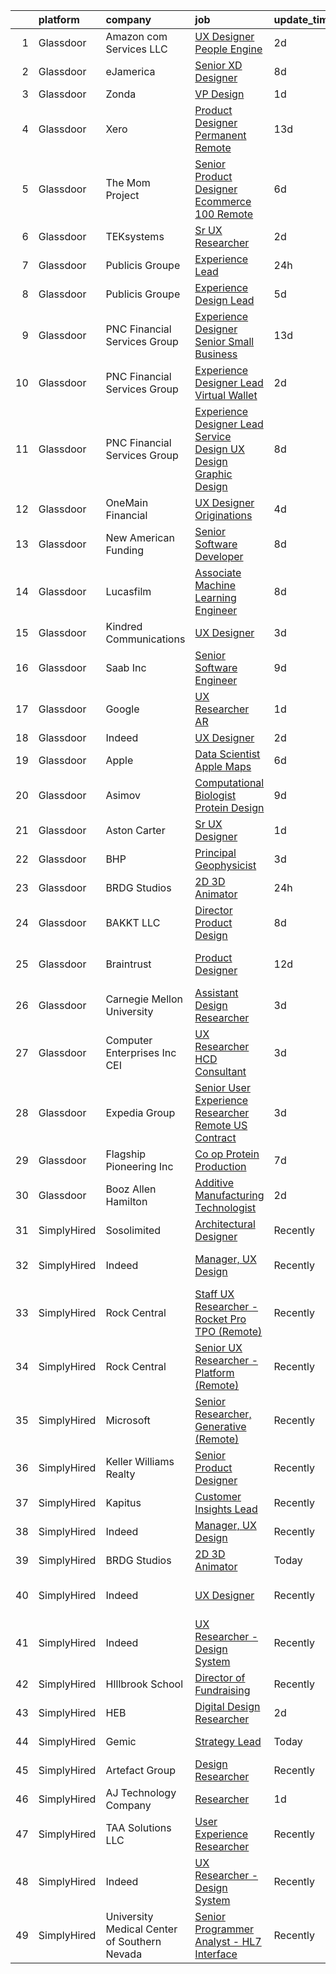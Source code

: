

|    | platform    | company                                      | job                                                                                                                                                                                                                                                                                                                                                                                                                                                                                                                                                                                                                                                                                                                                                                                                                                                                                                                                                                                                                                                                                                                                                                                                                                                                                                                                                                                                                                                                                                                                                                                                                                                                                                                                                                                                                    | update_time   | location                  |
|---:|:------------|:---------------------------------------------|:-----------------------------------------------------------------------------------------------------------------------------------------------------------------------------------------------------------------------------------------------------------------------------------------------------------------------------------------------------------------------------------------------------------------------------------------------------------------------------------------------------------------------------------------------------------------------------------------------------------------------------------------------------------------------------------------------------------------------------------------------------------------------------------------------------------------------------------------------------------------------------------------------------------------------------------------------------------------------------------------------------------------------------------------------------------------------------------------------------------------------------------------------------------------------------------------------------------------------------------------------------------------------------------------------------------------------------------------------------------------------------------------------------------------------------------------------------------------------------------------------------------------------------------------------------------------------------------------------------------------------------------------------------------------------------------------------------------------------------------------------------------------------------------------------------------------------|:--------------|:--------------------------|
|  1 | Glassdoor   | Amazon com Services LLC                      | [UX Designer  People Engine](https://www.glassdoor.com/partner/jobListing.htm?pos=130&ao=1136043&s=58&guid=000001814c661c0ab114982897f54f83&src=GD_JOB_AD&t=SR&vt=w&cs=1_73cb892d&cb=1654844169580&jobListingId=1007922687053&jrtk=3-0-1g566c71rr0gv801-1g566c72dg2du800-706c21dc2cb9d1c6-)                                                                                                                                                                                                                                                                                                                                                                                                                                                                                                                                                                                                                                                                                                                                                                                                                                                                                                                                                                                                                                                                                                                                                                                                                                                                                                                                                                                                                                                                                                                            | 2d            | Seattle, WA               |
|  2 | Glassdoor   | eJamerica                                    | [Senior XD Designer](https://www.glassdoor.com/partner/jobListing.htm?pos=129&ao=1136043&s=58&guid=000001814c661c0ab114982897f54f83&src=GD_JOB_AD&t=SR&vt=w&ea=1&cs=1_3f8125b5&cb=1654844169579&jobListingId=1007910259550&jrtk=3-0-1g566c71rr0gv801-1g566c72dg2du800-4de8757ff4c289de-)                                                                                                                                                                                                                                                                                                                                                                                                                                                                                                                                                                                                                                                                                                                                                                                                                                                                                                                                                                                                                                                                                                                                                                                                                                                                                                                                                                                                                                                                                                                               | 8d            | Remote                    |
|  3 | Glassdoor   | Zonda                                        | [VP  Design](https://www.glassdoor.com/partner/jobListing.htm?pos=120&ao=1136043&s=58&guid=000001814c661c0ab114982897f54f83&src=GD_JOB_AD&t=SR&vt=w&cs=1_e1384972&cb=1654844169579&jobListingId=1007927071487&jrtk=3-0-1g566c71rr0gv801-1g566c72dg2du800-b63e091bddb98cf4-)                                                                                                                                                                                                                                                                                                                                                                                                                                                                                                                                                                                                                                                                                                                                                                                                                                                                                                                                                                                                                                                                                                                                                                                                                                                                                                                                                                                                                                                                                                                                            | 1d            | Remote                    |
|  4 | Glassdoor   | Xero                                         | [Product Designer   Permanent Remote](https://www.glassdoor.com/partner/jobListing.htm?pos=103&ao=1110586&s=58&guid=000001814c661c0ab114982897f54f83&src=GD_JOB_AD&t=SR&vt=w&cs=1_2064987e&cb=1654844169577&jobListingId=1007898486047&cpc=42BEC95245890617&jrtk=3-0-1g566c71rr0gv801-1g566c72dg2du800-f2f100f052777533--6NYlbfkN0COvs0giDBQSZxCgxtGlP9F2rqb7f8qKMvTQKRfo9Z2aBBfdNwhT-PCbca6Tg6UbeNWPOI8UpbUnCP0bRMoor8izCLFcPIohwnjXbM8R6zPXSmSXrDrJSKTfyGTndsF_jFwnqa3Swqi-kSvnrD7H-NEaOZ44T-NVfjfzab5GpcG1xbEPZQwt9F_69UQ6xmQOIAtCamxdLAnz_4R2Rk9ch3GMxC9jG8Ew99oAZ-5DotzBBseTjk2HbIr7JkHDEk7bR5ow6sVc-AmQHJ-elXGw_8E77YB38aawoectbU4ciEfzKQzHd8uzDCXSNoBUswfJ1L-dB0zmbHXWmCZZkx2P7Hi49gwqtLyVvejwmNPPbDt1Df1hxcaOxIm1QMuma4n0FxWLoprziLDsMl6A8AZ4QW9mO4Lh5AHW0iiWjumxxMPRnKsgd-PDdSpILZ7jXXc6Fg3ePN3e_N9OjPId_N5AB2HiZHgxVwZ73cwobvoUebg752Wknz82VHTSIC2CgGa2_CIR91Gr5LyzYY6xbik6hoq9_SFjWs0ufH9xgN8MYv-9yDBcDZUa62fgalYrTMRSIE%3D)                                                                                                                                                                                                                                                                                                                                                                                                                                                                                                                                                                                                                                                                                                                                                                                                                                                                                | 13d           | Remote                    |
|  5 | Glassdoor   | The Mom Project                              | [Senior Product Designer  Ecommerce  100  Remote ](https://www.glassdoor.com/partner/jobListing.htm?pos=109&ao=1110586&s=58&guid=000001814c661c0ab114982897f54f83&src=GD_JOB_AD&t=SR&vt=w&cs=1_93879f98&cb=1654844169577&jobListingId=1007916631797&cpc=42BEC95245890617&jrtk=3-0-1g566c71rr0gv801-1g566c72dg2du800-5dc217c156d2c160--6NYlbfkN0BDp_epf89aHDQhKpPegNJQ_ldQpEFZQsM9OcONMGxWx6pU56EKHF58QjVdAUvn2gUtaHUX3eLkJUiJQbi6OaBCyzUet3Z3d50_CjC2tXwtJcpx5M_a7xHbrE0_NT1JBo_I04700zYR1GArHt4e4I2AyoeFWxNoCyUlXVVhu8DkOuV_rtohP-yk92_W_H3hudSnxj06e9XOG2HgkiKZbLvXrbHEWWHg9kfmhyIwVZQWUOIGugZ1d737UGsBa-q_N0KmqZGmyunp0ZcIpKHf474t1BgJSlORTtU7k0jIqfmt9hUXW_s19v6eicOGXv1X9WN_z2VtH7YLCmHStWtzRoCpPgkWDJ61ZFWuJCBbGHq16EAimyiifYfWb8fJAfZT3VbIm-N47eQWa17oo5RXI71cWtcwNDTjJ-Ld27gEPNqsjomJflCl3IlvigIP1L_Q81UDa2D74Zdya7wKorzwEkNI3IMh_XfcDkCN3yYaoByjcc3b3SttC8JjaG2CIIEvCoyzJYMap9n_OB4qd2XAKKexHFbirwzB-3zKsU6CZ82IJJDaJNSQlmzrN-ItY10rS1yzoc9lwvzGNA%3D%3D)                                                                                                                                                                                                                                                                                                                                                                                                                                                                                                                                                                                                                                                                                                                                                                                                                                                     | 6d            | Remote                    |
|  6 | Glassdoor   | TEKsystems                                   | [Sr  UX Researcher](https://www.glassdoor.com/partner/jobListing.htm?pos=113&ao=1110586&s=58&guid=000001814c661c0ab114982897f54f83&src=GD_JOB_AD&t=SR&vt=w&cs=1_c9826d7a&cb=1654844169578&jobListingId=1007925076755&cpc=48B9F4758953335C&jrtk=3-0-1g566c71rr0gv801-1g566c72dg2du800-adc3a590feb173d2--6NYlbfkN0AuKz8EBO1xHDEL7V2YF9xF3dC_I9B9i-Zw2Jh8clPMK9BxhHDJszxSyW718EipT5N25Nf9nO8d2ZxPwEOvTrOKCNT22UE1eI4xDsLIb_JI8D8NysFugx8kZR5avYvcNrR8ifSvINXED3m4QFMA3DC_wFcdCUE0FqOMISmcVYNJBIB0Yytobt1-ZdRokKIORu98bat8rvtnzfvFmLXC02fLNv1ZNV96dMjDvVq2_ucll3jE88mcEZa77RC8r7pdly05ohShPaLOw0v4Cc852Vyn-AOqphIhlD3rpM_y4J2rPQTyyNnVHAxDCwy-rukUKTEylDDcQydEx5CalUN2luyvz4i8I99KLPMS9I7LU67_zhf0pGF0WOONyq_uERHyo11s2Jnaw4eHdTdDJ7gYgZjZK2tLhxgthNjzYtmDRp--et42QecWvH6hxXwOmfLmER6uVi3q5LFzvk_dIc3BinS9SvbuRXbd2fPLLcVUPvYejc--vW0WEyp5myOz-Lb6UIpnJ09YQRCv2chkhrXFqek_wAvRjf1VxvIpnzdsdnKaKOhOezMcR7SJKLXD5mLDSVuYfLy4lyrqBIGVglZPqiDAUuVvPM18tz734b6SXykgRBjI4vetxzfNjHz2KgXaXRBcfEs4IgTI8xo7_mA301RCj8ivKopJKcgd1df3gufs6-rFvZmkXhsn5ZZXeYlQsif3bewmjlxCcSs5VNh1VhKarF8nQ4yx9FLx_7tvtphtf8lKDZbX5EFkvw4lXvD3JgEYtyeqMoUP_xlGGh-7Dc-RGgw7UrhU8FGvCNFK1KCnVp35Fm-Z2_5rf4SAxawCIaiieNu8FDltrZ-THiqFe2AkIH0Hja5XXbI8ld6u92_CHUXh-OG4zITh5HobtczCRn-6DjD4xg4h619F7Pu1-aZ4KbPY9UPRzNBgHwmdu_FhNPgZHVYjyw6k8k7vDFTLmCqFh1oGOUbS1w%3D%3D)                                                                                                                                                                                                                                                                                                                                                                                                                                                                                    | 2d            | Redlands, CA              |
|  7 | Glassdoor   | Publicis Groupe                              | [Experience Lead](https://www.glassdoor.com/partner/jobListing.htm?pos=104&ao=1110586&s=58&guid=000001814c661c0ab114982897f54f83&src=GD_JOB_AD&t=SR&vt=w&cs=1_1d451b0c&cb=1654844169577&jobListingId=1007930400232&cpc=6193B0C32834B022&jrtk=3-0-1g566c71rr0gv801-1g566c72dg2du800-9400a6328a0771de--6NYlbfkN0D_XFSRfOpY7hhzl86VUrgfgdzYRVdqdkK81Ka1OFk9uvbkATakQEdFxwf6MddDW2aRHOYPcUK1esBNO-segQyjxe0P6bFHmbQ-mkN5pOxuPe3PuaahRCw07v-Z5gyV-rrJV8EXst_RXxHk54esso9lxRtBB55WLUfpNcdwspBBodO_4O89EIEoqENH4W78swRSlo9yrlvd-x3JRMuG7i9AIN6l_EyvEsreOnJkd0tH3st-O4UA84kQMQTlERIvku1zT_cRIGQ9OH8RbiLk--Fze4I9WaehUQ346M41kABqVu0Y4eM-NW8LlL1VLTLKk7w72I6g68HsxUbPK3_MSPDyxmM4abufQa1hTiQqVjAcD9oG1_mO-jEpFM5RAyp4TxShx6srvdViwAoiZFJ7GvLuwnGAMmnLyTy9ejbWQ1wSBUbFd2aFR3Y5CWDrmXD4YeMFYl0eLAUUcwq5Ni2CVLQbKgz9UZ5kw_ZuA4WBnKrpEfElAYi5XsDWEs8c2Cy9AAMV8SncDW3qQ_PtmL1YVDCgPWHMHPv9UBci-mN8-hisOHbPPQWt0oLoFtUYJTkwMeLz_EAZ2n29dg%3D%3D)                                                                                                                                                                                                                                                                                                                                                                                                                                                                                                                                                                                                                                                                                                                                                                                                                                                                                      | 24h           | New York, NY              |
|  8 | Glassdoor   | Publicis Groupe                              | [Experience Design Lead](https://www.glassdoor.com/partner/jobListing.htm?pos=102&ao=1110586&s=58&guid=000001814c661c0ab114982897f54f83&src=GD_JOB_AD&t=SR&vt=w&cs=1_2b43ff44&cb=1654844169576&jobListingId=1007918166230&cpc=D69957E0862862E0&jrtk=3-0-1g566c71rr0gv801-1g566c72dg2du800-c61814b7dde63797--6NYlbfkN0D_XFSRfOpY7hhzl86VUrgfgdzYRVdqdkK81Ka1OFk9uvbkATakQEdFxwf6MddDW2ZNPLLnGB6q_ghuIVuFUOvcRMzYTtGXWZFIWjivLTnjgSALxiAoG46Wyb8WKE9M7OpAuOoeT6iIcFKftSh_WneDOymbN93uR1tBlPCur7vApX7M3qxQ-1L4222foreXzALkmGjhzxwMG8Q98MetG0aN27lZF5GfYXAmF8rbgHZ404MftYEpx9FHrO3W-NVibWUKOUbd0QJe9FFcS0RNLMKU1jDwWRXUnzzqLmRMsXWOH9cJHsD_nzqv4lI3bdjjXheWlyvvvf2hLT-bhE9zyanbXLs4qWOQxkBtnFMc16Z63nhwPYo3mOAqxUI6RpaXDWOx3xnGoHHlg_ol9BGTUQvYBws1Z7jrqw_t_Z2kS6Mm5Fy03Tktv3QyF8PMz0U4O2MtSvyBZxSGCqe7J12N-SIbmHdYS16PdcVv5nwGNf__QbHxI2zyRDg9wXCPwcE9E5W00n0qAKnWQddZy0o2Dw81nUu90MK5rG0fO-giddbLE-4YpveRwDuU-7dXK7lOFqln17T0_gAsqQicaM5pIHoAMM0vH_R0YXx9DsX0AKy7JgyXQVcv8oqU)                                                                                                                                                                                                                                                                                                                                                                                                                                                                                                                                                                                                                                                                                                                                                                                                                                           | 5d            | Washington, DC            |
|  9 | Glassdoor   | PNC Financial Services Group                 | [Experience Designer Senior   Small Business](https://www.glassdoor.com/partner/jobListing.htm?pos=112&ao=1110586&s=58&guid=000001814c661c0ab114982897f54f83&src=GD_JOB_AD&t=SR&vt=w&cs=1_5cff3fa5&cb=1654844169578&jobListingId=1007898489904&cpc=FA84DF7EA1EC2398&jrtk=3-0-1g566c71rr0gv801-1g566c72dg2du800-0b6e9458dc5771be--6NYlbfkN0AMofH_6zXbiqn6xehDj89HQNfpf30LHk40Y3Yl5cZTpm-EXukPQNetNbgZyPcaSjnnT3XfE06LtZds3mBsuQ-BTNu2dTGXYDVYwklpSOcmtZA9pi-Ri-NdPDW1bWs5hw4qZOZHt7WUaIbQA38tbSj9ppXgh1lBS-W2OGO5lC8TS7Z2STiij-XAo7eW2D62AILpdgWcYzL7_JOotJS41Hski1SWipZzKVWqTDvtUU6y1mPyaDx9_3gtSmFwFQNdkX1y0x2_7ONr_FnDpButPgCVD_22xisRJafZtLhQ_q-rnpXD9TdDdsskZZOhEc5Zk1U1smkiepmoZF_q6-ZREUP6hrSesEKgBQIOrrKSSxJSVjkNOMt3JIHNujxqBY2kXPaTGWd1RC_Yd89ElKO31mKwyEk80V9XKxZxnyyeDRYaDvHhSWvtJaWz7FCkU0zYjJ4qa0P18Cf4-Tl68CzCrSCIloR0VoqXa8Mq8FCKPu6cADCRn9cenmFNFzoH5vZYVao4-xQ5BxU_5Ix4_0br0G6c5MrmumDkCNBtBaxMf93SrFNcP7UOFWgVSI0Ajb1ARblucaJo93Bux2qMYpjS9BZ0mNJSWtOuVYnfa3lcvCzYh_JyIA8LGtbu8b3kdcomC_uZ2AW6hPZZixNHErMqUcuksBMr7khDbHrLcn5rykh2Y7ROCaJrOt7sYjvBHxoF6zWfiKjg1DZCVWhYmc2bqPD0VkMEstJ5NMwZ7vY1j4xvsNZk04X0VUVVve-2VAeFBCOzKOZAZWIs8yHDTKDfjha3L0r_Cng3lw02AyQOsgrPzQWS_DjHY0s0pfUztqrLV9pQKJh1FcRHHpeMdd16ZpVLoXgut4QjPJYPdXarhFlmtzoJtmrlM1ZFzGYciVHi3Gv1Jh-V7csgcLHexY7JRAtcdeoV0lGSeUQ1E63_9rqN3QTbXn54CvCRtLQIu2KGOUlCDLCiitAp65uoWedr8QhSqngymzTADykcRI3CVBryGcO-SPLCYVlrwAdbUov2cpbtO3w2C8cyfgM5aHgS_yVaWa27MsxCydhYPdyigpiAIyVJ4nom64duX5uoHMfc7T7-DsJimHKtIEso_LLt0l_hajHZ7pGMNh2Fmmy3Ej6Ubp9hKg8GhUCkYM8QYa_BJ4rrIDC5NOQcB17TBA-dPT5ih5MV9yBWi2manvzohTt2_tnUkVsBQ7SaQiNzPZfA7RLhvdS-HJH4VyXShz-K92ZqA3-Snvdu2YcJEvEVk4sKolV40mGjLWrStqSZ_FgsBzRQaXLpNP89ye6fsFcUqQmKYSnPbrH13Bw%3D)                                                                                                        | 13d           | Pittsburgh, PA            |
| 10 | Glassdoor   | PNC Financial Services Group                 | [Experience Designer Lead   Virtual Wallet](https://www.glassdoor.com/partner/jobListing.htm?pos=107&ao=1110586&s=58&guid=000001814c661c0ab114982897f54f83&src=GD_JOB_AD&t=SR&vt=w&cs=1_8bd32ba6&cb=1654844169577&jobListingId=1007923495855&cpc=1CBFC3E34E2A31FF&jrtk=3-0-1g566c71rr0gv801-1g566c72dg2du800-576b7332490ec572--6NYlbfkN0AMofH_6zXbiqn6xehDj89HQNfpf30LHk40Y3Yl5cZTpm-EXukPQNetNbgZyPcaSjl_CT7Iwa2Ww9PL5vDcyeit2RiyYumI0QJGvHfKuRGmU1l2Z5tZh9jpBx_D5h1p10mU2Cy7OKZWHNFxu2UMLPJiULUvO-jyPyOXfpmzraJeeXJVTGYHOvNeRdNvEKlceVifwgsJwfEunmyLcxFNDFRQ1pCYhgU2IiP6qp4ZzdIS2F-vfCBnOWLczYmyH1XlTFjXBvwSV3CEAeYXB2KJbiksWTGe3ODlbOOcIYPftJS5XQThaqWSGjFvu8LG-Hv5anGTlvzvlGtazGDNG53UxCJCG5jEOrkb53fDYr51k_Ro3HZHvAsRIqUI4cW0HapwufpxhLJBc1Z1fnvizJTh-2RQFQUfpPp-iMdnX-YDvbIBJ7p5b_WlZoVQ4ktT3YSZUQ4v6idC1WFIZjyzffK6R3jSTjhlTeRBpe7jhTKBZxSWi9W8KGhTmfXOCXX0gIya-BqFLyNNmLvmoN4OYx-QSP0EGYAxOzm7b6R7ucyuzPxqI5HB7QEuhcW8iJlDfGfOlJfn216JeN4DfLKagfZSFwbNMBwNmD4FhYo4dtvAzNn08Ba2FFYceecKsVCrn4aHFytixvZLn1dKy3TqCFdctyKjs4Ei_Inzes3pWg67ADiI_JzMV_7XE3xBrxY9wqzamlXO7fRzVmsxr121oKTV5EATutWV4Vo7TGk8N0hHoVHzlqmMhsk8zgUSw6RhfZaOCwqUL4-Sd4jAQZ-yqCFMjhShzsN4kWaq7CAB6N2TOuJDMd0WVeWaCvL-c5vrNBqORpcvtC08_oEu9ERbRytFh2SYNdPF_-xAguz-iuQ1lF9n4porADGHABtIDutb2zlVtYBw-KMuGJi2YjOvTv_Tg_PQ2DBVQRhATHQ9GxsZ0mjscIA_9-Vm1At1WeWyffWuGdgjuZ104PbFLCd-QXdCFMjxonKslswwpg6WbXtA04MQnPUC9T6m_unXK9M4TiMntKk4_b-frBFb4cSDs4fY53eNz0UmxSDwO9aQBUpxGppNOkyaFrJrqyqYETnWJi40z9Wd6mWZfXSubWIpf1kNtJDx_QxYzh8NCVLPL7ArYbRx6_wda7w0rmazklGijxSiedJoJIWNPezcfR8SJMuh-shR4_emjVSMOKrE0cuPF5AmtDzElw3yflAvYIumKKVv2tiB2ZAKV89M6up_QY9R_XOR91f_ege4L7cip1tQCCLuER2rVLw2EE3DCgxtrmS-r5o%3D)                                                                                                                                          | 2d            | Pittsburgh, PA            |
| 11 | Glassdoor   | PNC Financial Services Group                 | [Experience Designer Lead  Service Design  UX Design  Graphic Design ](https://www.glassdoor.com/partner/jobListing.htm?pos=108&ao=1110586&s=58&guid=000001814c661c0ab114982897f54f83&src=GD_JOB_AD&t=SR&vt=w&cs=1_57c8d749&cb=1654844169577&jobListingId=1007909811222&cpc=FD1C1DA32C38CFA7&jrtk=3-0-1g566c71rr0gv801-1g566c72dg2du800-f660ea2f247f7b44--6NYlbfkN0AMofH_6zXbiqn6xehDj89HQNfpf30LHk40Y3Yl5cZTpm-EXukPQNetNbgZyPcaSjlzxCjcqXpKjNzFi0IcXlGD241zTaxqoQYUoaBXR3HfkTEeYfcMe6mgGVv8b7Z7Z-e-b1tUQysCOVcpEj16Nz-3xJv0FT6HCsL90pBUWEmhNaxqdti5aetlu_LTnWjuH8RaaYYyee8LgSxFduE0KyHIjKdwYUBMZXOG0jLckuooQtDcoy7NCvx-Epakd5lLjWlgLNp8Y9cmJWhT4JJBQgT5zpnFFffogaOWNLz1ZngT3xTg47Q7frqzWu_hJWlaxZInSUl7yvRWLpbiUKnslodFf0IfQAPCf3P2z7RGmq2qKnH61waqO5EE-JvRelpYl3367HQkivbO9r3FhZRpnjAmrfB-HW6YEQuYvc5qtRuJPs4LZ0-G_-AWjfZhjcULeAYpz1PRUme-yzmPubQJxSslaPRH0DuRK-N5OiChPijKyVTlxuNKT5Th76jeFtBCb7ei-0PILV0QZDSuZVlSw5NcZxMgoVjEqX5F15tloO8wkI--ulHUVu9ntQeG0dLxFHYhlz0V3doGTf8DHa5nT-a7d3nWJGrPtGt4B6aN75_PL9BKAi5-Vvbi1mUPkWF32VAjUeq9IpfglNoLxdvJT28FX_z7IUBmzWCY-zOZcOnEPoANYjuADRhD93RcBxgp2X4jOf1RStmg9-t_jLZxVWmMMpAiwFr8xBxJs37WmVX0IogmGywCl3YpdsUAdpApIWGHTL3zMVuzrIhJpMoLfKmhMKGZDsJaiTZLtG9-caWXjD8NdlXabIe5VjI-AhMaa64ry_Id1fCsT4OtPmDpN75bdtZUWQ9DIr8a4fWDuio-95Yvq1zXgxfnMItxm141iLWg1PuU_QEDZH9NRiXBzhaUNuKdX53nsxsiSbLCT3ZOrkMouG--asRqGaQoAJj5LPpEEDDSZKyU_1PEHzO0fHvYgfLb60Nok0i6PQ-BI_ZINj6mfaaqBd9lYrt83fdzOmgvHUlg3guc5Fzpq4_D0NKT5iLh4SoZqEqIqnl4ZAqCi40HS0rOFfyWsAI4B67I_-cF4Y0eCuL8WbKa2pSx-69P_CseWpw-JslhPf_y4EpSTKuR9BEWil0hXU1lGJqyRl8LuJkBAWMhofoIlwvuIV2vO-Vi7xdfIggxeknTPk0j3s1A0VoNf0aYysYe0eRRJhI-GJLozRMp3LzC_bI3I3cVDlOsT06vjnFkCxh6F-HlKXrnhrZmnstXIK0i0D9qmTXQU6AI4kMynO3DbwUwT55Sc-P5r3zXF7cyGPDGvVc_U54ndt44lDHh-kixeG8EOw1Yi1ofwuR5M6HL1tpdCsv4eETOh40uZ1yvJ2yGaTK5fw%3D%3D) | 8d            | Pittsburgh, PA            |
| 12 | Glassdoor   | OneMain Financial                            | [UX Designer   Originations](https://www.glassdoor.com/partner/jobListing.htm?pos=105&ao=1110586&s=58&guid=000001814c661c0ab114982897f54f83&src=GD_JOB_AD&t=SR&vt=w&cs=1_c24f2544&cb=1654844169577&jobListingId=1007919305802&cpc=BA15C3E50D27FFE8&jrtk=3-0-1g566c71rr0gv801-1g566c72dg2du800-221c3719016b17d9--6NYlbfkN0Bjlu5n-gv5HO0Uw8oUWkLCzq7-4ueCq4bqHo-b0jTNgEo79qTxKEF1eiLEZ0uE3qfwYVUTWQic-OLWOm2RJVHa017aR1AB7vmo-rvoKAIshizNaf0N80sZQbHonXdP4LgeN-g94JMkrv_M3uSppDSf9wC4Y-pyhSQeQ_SZjchXLH7VbiSyh9mAogG52U4eMP5JKkGx-4edSzcvJNqf-v4mqbiXftEeIVOyBEAXbHt6qelyKJhaOD4nQXEiB8lbOqSI7bzweZ53binoZ2dxtJvTy5eNOQcZkkDTcZR9ir5VysltDoxPEcaxA310hQeZlDypyf5nyeAxVocfcTMvx1rpdWENuMaf3YgjBHwi3rAnIF0lTWlBQ4-LuxPnXVIRIyKwx7rQNEAXhP1WkAHG7cfEeMOXwRy3dIQ5pOwXQ_U08VwIVj6Hwf8C7DZAKmJf1Xw%3D)                                                                                                                                                                                                                                                                                                                                                                                                                                                                                                                                                                                                                                                                                                                                                                                                                                                                                                                                                                                                                         | 4d            | Dallas, TX                |
| 13 | Glassdoor   | New American Funding                         | [Senior Software Developer](https://www.glassdoor.com/partner/jobListing.htm?pos=110&ao=1110586&s=58&guid=000001814c661c0ab114982897f54f83&src=GD_JOB_AD&t=SR&vt=w&ea=1&cs=1_70326a79&cb=1654844169578&jobListingId=1007909637091&cpc=42BEC95245890617&jrtk=3-0-1g566c71rr0gv801-1g566c72dg2du800-775fd158c693dcbd--6NYlbfkN0C2BFb7Ub2YUp4strrym9V3pWtjyRKtgHKt_kMzkewmGGJEved23y_kY-GSZp2akmNNok_IH0ySIPzWMtCojEcChXbyJ6mmaHw_wBViQeqAX5qWCw5xXY2waOGq4isTp09zYK_NZQjUu5ToJdIyB5FF7li87yKqT_oqRm0Y9g0M-RcrvV57kA-14uiYZq-upseo2i2wXXqzTqPmCJmoyUq0u2pVS84-XaC9bShybOIZGSHlI6KSLvIF8pw2oCXOYVVHshvGRzIbuh3UmFRoWKPbs3p1yU_c7j6fSQolZb64DmgGv8xemw4KJMH1vAcxzMlNXIHBmTsd9yAWAY9bA75TWX4b4ZMxTXcfy_2oyIQ5Z7-Eaedx3y8r8AO-3acdRdAA1MUhpMoCcf8KX0M5x9DhN973KjJ6XtKXJxSaZLaxRkAqLMnUEhQl9RkSfD3WuQi0ofX-Xr1KeSha4PKou3qw2Dm4xJ-O3D8SaLMb-h-cqrRZ-jgrQ9gc7jpBXFBwuQY%3D)                                                                                                                                                                                                                                                                                                                                                                                                                                                                                                                                                                                                                                                                                                                                                                                                                                                                                                                                                     | 8d            | Remote                    |
| 14 | Glassdoor   | Lucasfilm                                    | [Associate Machine Learning Engineer](https://www.glassdoor.com/partner/jobListing.htm?pos=123&ao=1136043&s=58&guid=000001814c661c0ab114982897f54f83&src=GD_JOB_AD&t=SR&vt=w&cs=1_2aa90805&cb=1654844169579&jobListingId=1007909774184&jrtk=3-0-1g566c71rr0gv801-1g566c72dg2du800-365b1ae98bce8469-)                                                                                                                                                                                                                                                                                                                                                                                                                                                                                                                                                                                                                                                                                                                                                                                                                                                                                                                                                                                                                                                                                                                                                                                                                                                                                                                                                                                                                                                                                                                   | 8d            | San Francisco, CA         |
| 15 | Glassdoor   | Kindred Communications                       | [UX Designer](https://www.glassdoor.com/partner/jobListing.htm?pos=118&ao=1136043&s=58&guid=000001814c661c0ab114982897f54f83&src=GD_JOB_AD&t=SR&vt=w&ea=1&cs=1_f3b70939&cb=1654844169579&jobListingId=1007921846710&jrtk=3-0-1g566c71rr0gv801-1g566c72dg2du800-f343ba97e14ae0b7-)                                                                                                                                                                                                                                                                                                                                                                                                                                                                                                                                                                                                                                                                                                                                                                                                                                                                                                                                                                                                                                                                                                                                                                                                                                                                                                                                                                                                                                                                                                                                      | 3d            | Remote                    |
| 16 | Glassdoor   | Saab Inc                                     | [Senior Software Engineer  ](https://www.glassdoor.com/partner/jobListing.htm?pos=101&ao=1110586&s=58&guid=000001814c661c0ab114982897f54f83&src=GD_JOB_AD&t=SR&vt=w&cs=1_7666b040&cb=1654844169576&jobListingId=1007906668516&cpc=F2A42FD35B423724&jrtk=3-0-1g566c71rr0gv801-1g566c72dg2du800-a306410c01ce676b--6NYlbfkN0CWitTqoH982IjdLjQzsXPOtSyN70lZsuKHKm92xcFRxyvjZ4G95qNuTBbZ1pBHXehXVm2DHt-ACu6vpDk2EZr5u_Ue_830SC6jAqPJ9zrJXLdxLVnDLncamTS0YN-8j7HnecHuJZF8e4zcJlWG1Q_BoSPXT0HFVylS36HKuFPWANFLBg9ihy2OmfP6JXiBRZDmQIR8vOGFGsjFuakpPJq-gHwsfCQfKmUR6Dg5JjHgVyTaGEO4CqXPRj3u0rMG_KY0PUeWj5m1PpJ9OS9lsoumR2o-aUV6U8ALXMdN4wC2yQI4yVT_EQooQvRoL70ZabAg4OVdYlkU3Rl-DaXeKTrIbHNKJu1L2fvrDokgsg_YzDURcXf1S6AbeTm_6dE2Ai3dBcaF12Updn0_jOI3siQuOb_NkzAJlBLiQwQoK98_WXsHPKOFUKKkpxbpDN0zKkKyGOZd59hravWeVs_EuPCBoB-5shwm-sHIQ5B27TBQORHWtMAnRXQQsON97jK4aLzS4ksOiRytGXR05H8mbZN1Vp5VYRRK99_IXdv63w10seN9JURh9Gdr)                                                                                                                                                                                                                                                                                                                                                                                                                                                                                                                                                                                                                                                                                                                                                                                                                                                                                                       | 9d            | West Lafayette, IN        |
| 17 | Glassdoor   | Google                                       | [UX Researcher  AR](https://www.glassdoor.com/partner/jobListing.htm?pos=122&ao=1136043&s=58&guid=000001814c661c0ab114982897f54f83&src=GD_JOB_AD&t=SR&vt=w&cs=1_dc4abd88&cb=1654844169579&jobListingId=1007926549078&jrtk=3-0-1g566c71rr0gv801-1g566c72dg2du800-d861bfc41e3b8d5e-)                                                                                                                                                                                                                                                                                                                                                                                                                                                                                                                                                                                                                                                                                                                                                                                                                                                                                                                                                                                                                                                                                                                                                                                                                                                                                                                                                                                                                                                                                                                                     | 1d            | Mountain View, CA         |
| 18 | Glassdoor   | Indeed                                       | [UX Designer](https://www.glassdoor.com/partner/jobListing.htm?pos=106&ao=1110586&s=58&guid=000001814c661c0ab114982897f54f83&src=GD_JOB_AD&t=SR&vt=w&cs=1_d0f601cb&cb=1654844169577&jobListingId=1007923874752&cpc=FB7E4A1762AE5BEC&jrtk=3-0-1g566c71rr0gv801-1g566c72dg2du800-3ac8a8f617c321c6--6NYlbfkN0CiRNM7CVr8YueLFKlzwbFWI0o7IjV438l4sVrvKZ0flpURU_mqoI8EbsK64YRr3OAaXjJJu2l5SfCEuFHJvSAwOF3klP6nwHV-XTwzoG0lue_VY4n5DHHb8LK6cbTIm222QLgO3-z7kFWHCwr9vSBncnj_4dIwG3SX4qiC2MLmkZYeU_g3oXbNDb-vwyDJq-266p6_7_TINYuBTLxhmlUYk1KJeaz5YQXpKRBEVVC-Wds0vkAWjx7njb7CHeESBppue7jVsf0KOB1z6nkjjOPV9Ou6mmP0PvEOwn63Y7ZyoXHgdD--7MoHeRqIr3umM5dKKGidMsEzIG4HYpsyVZRFTjw2ryAVMvlosZ1RmpaVKYNrIKfRrqwBAofOIEzYmyITIeIyOlykSxqv5Vn6pfTQDivm1CDxI-xodWaGjlZptb4cUd7MvopLaZdy8nzNNXzf55-l2xCjX8wHxuT0RZNXYgCxaL7PiKblbYD26jv_GYWM5jq7NcF5E_lswE1neQYcCIEL4m9ZG3DazV_jtvhK)                                                                                                                                                                                                                                                                                                                                                                                                                                                                                                                                                                                                                                                                                                                                                                                                                                                                                                                                                      | 2d            | Seattle, WA               |
| 19 | Glassdoor   | Apple                                        | [Data Scientist   Apple Maps](https://www.glassdoor.com/partner/jobListing.htm?pos=111&ao=1110586&s=58&guid=000001814c661c0ab114982897f54f83&src=GD_JOB_AD&t=SR&vt=w&cs=1_33159a35&cb=1654844169578&jobListingId=1007917015490&cpc=C4A69CCDBB3B9599&jrtk=3-0-1g566c71rr0gv801-1g566c72dg2du800-6dd508ed8100afa2--6NYlbfkN0BvKrLyj5gPmtZO9T8euul8TCxuuKNOtzRJOomxnwSEodTz2Bc-sPZl1dBMH13w-jPgyhYajQM8u8nMAu6uHF2cxOTiTtLfBqtbLU6jnk8kS1gkiSTouyiRiSq1QNrW37WTzyoC1GvFHjvY9hhMomYmxkoYxoUu3aoGHgjz3fCroCJI0_TxZVowp7zZ0xKUHJ-lPxPQCougj6Ei9j_JMhw52cu78HtJRsAlLaAYwSn1O4BGGqqudkaGrRxwoBawIt7AV9VLcxEMfxvK4Ckxt3p35xgNkdexocORZ8s_aHWEdMImpolYJiFtLAfq6U99cwqItgebGpc_x1dGxiZ-SBiUrS7BmQy2ewthKjYmnSUkYmxmZNX_PKwrf7XUsHZHovxMmqEc8v1lDGyJ2yWNtgDkIwwa5f282bil1Xxu62iZOiOm9jQhm15BYi3EfvGf98EFGNVaRT6YOQxSt79m4ScqNp_DDYff1Dc06oQn8_zjYL5x6dSPgDabFWG3YDzyTW9nsVfIkyVzGiqDEZrdkBXjap3QCihjqeZUl2aLtB3CNBdhRVDRfk63EkE8imbAFekEmG8goosQfj_vXos-_88XqGtBOl5m0RFwgTStm6z0wgXdvcJsj2AtRSyCTnvmg53bfnNG3colrsGxHZJg8WV2CWs-AtpjDf-BHlMiPngvFVf4L0V2Z8ruW60_mMHhSSWT1Ef3QZqU4RZW4GKzT2YnR6ZP8REM7eSP_vp1AIBfEut7B0-VladTgNqkR0eoSqeIQos4q6aAWrWIbMVK7eBWSemflzYsg7AwkUmCwlqaJIFWC4goYgHMO7C1-YGzsVnp8rsMfkX3Jj4WLD_OH3TQanL2kMKHgT0ZeSoxR3by6mQx5SB5Fnypi9lkxG1B_p1NRmJ6jxbRTvdALV7enDfUEi95nkin4-50ZReIeMDIXnxBkp1kcam5R7VbboO6lhHZoGzorpZyuw%3D%3D)                                                                                                                                                                                                                                                                                                                                                                                                                                                                          | 6d            | Seattle, WA               |
| 20 | Glassdoor   | Asimov                                       | [Computational Biologist  Protein Design](https://www.glassdoor.com/partner/jobListing.htm?pos=117&ao=1136043&s=58&guid=000001814c661c0ab114982897f54f83&src=GD_JOB_AD&t=SR&vt=w&cs=1_e6de4d85&cb=1654844169578&jobListingId=1007907083351&jrtk=3-0-1g566c71rr0gv801-1g566c72dg2du800-753eb8c90a475cce-)                                                                                                                                                                                                                                                                                                                                                                                                                                                                                                                                                                                                                                                                                                                                                                                                                                                                                                                                                                                                                                                                                                                                                                                                                                                                                                                                                                                                                                                                                                               | 9d            | Boston, MA                |
| 21 | Glassdoor   | Aston Carter                                 | [Sr  UX Designer](https://www.glassdoor.com/partner/jobListing.htm?pos=115&ao=1110586&s=58&guid=000001814c661c0ab114982897f54f83&src=GD_JOB_AD&t=SR&vt=w&ea=1&cs=1_5debdab9&cb=1654844169578&jobListingId=1007926566492&cpc=47CFDC01B3F81FAC&jrtk=3-0-1g566c71rr0gv801-1g566c72dg2du800-8c2e6971d3690fb2--6NYlbfkN0ChYVx_I3yfZ_JDY3EFoivtqvi_stwnZ_kRt8Dowt_l_d1ydueao4NEv8X4QANiVn-qR5DJBBHluUe6kqnQ3sc86Al83CNd4miMWrXA4JAAO4uueHWxpjUtnB5kWTLUxJ3RvwFsz_qJtHx2UD73s3GXaYoVpJAjBeIQQA0rtPdQ87tNiHsfKB9cYkq-x7g7uT9nEu_K_NtS2jjXcjy71oEO5NaNfTCdfhGybKymEKghm6o_N7dm6FqrF1x7NlgOV1LlQ07qziFXydIN0N7FDumW1CPFg1HXyvec4trSdE4MoZrV3oXv7SvYoVu76aY6PbeGP9ncnxRIv--HQmVWbynC8EQcXD60R-Bj-JWgUBZGp4Y9AE3-7TpG0Dob9ED_Hadnx6UxGEpa4Mk--XKPU29CPl9ZMbUOd6XhDc9WaYmBpO_hstQGZH7bSUBDWe_WfIvt5riC3WCtIxpNJZzkgXB9_yw5JDrs0cF95tj7Z9I2Rid9obxULJX4K71tC66vXDAHqwqcKhhx4Ce1-L4xV2XWlEEEPvCblChd7mW3cbOZ-KQa3eWHPmQOLspEQYpdDINK4NzyccpKFqFnhlJsPCx9EwKs1IvNAg1v4uLK5xIqYkV1TwpWXUccfiuIMSItuw9v5ejPhUD3ANPQcgwvkjUzbpCIH8S_VBIpfTJla5tIMNWrrHVY3lLsEp85mZBHUwD8SR52GdwO2fM33cGA5i3VnhzEygrY5J3WdDlkA1P2-W77dAuI6rT5PXP5d23wEfCoAgnenuOBlW62PlTDFXXTmR-6yuiUuixWK4_BRcCdVA_0EOFDIWFcVLsmXNLB3nJGAwHPfrBqUNu-he9icT_0G-woL7qMzjVzyhmfvKczZmzJPctxGsFoWLCoLmpEPprxLX4-ahjzXeWQE8FPLNsiqCl6-nOcZwxNQ7pzRKK86fSCDbz8G-NjQW1gMfkz-yKu-ApmwmhgA87xRf-71fsU)                                                                                                                                                                                                                                                                                                                                                                                                                                                                             | 1d            | New York, NY              |
| 22 | Glassdoor   | BHP                                          | [Principal Geophysicist](https://www.glassdoor.com/partner/jobListing.htm?pos=124&ao=1136043&s=58&guid=000001814c661c0ab114982897f54f83&src=GD_JOB_AD&t=SR&vt=w&cs=1_491f0ff2&cb=1654844169579&jobListingId=1007921092154&jrtk=3-0-1g566c71rr0gv801-1g566c72dg2du800-fc666d4ef6935edf-)                                                                                                                                                                                                                                                                                                                                                                                                                                                                                                                                                                                                                                                                                                                                                                                                                                                                                                                                                                                                                                                                                                                                                                                                                                                                                                                                                                                                                                                                                                                                | 3d            | Tucson, AZ                |
| 23 | Glassdoor   | BRDG Studios                                 | [2D 3D Animator](https://www.glassdoor.com/partner/jobListing.htm?pos=116&ao=1136043&s=58&guid=000001814c661c0ab114982897f54f83&src=GD_JOB_AD&t=SR&vt=w&cs=1_8a8aa95a&cb=1654844169578&jobListingId=1007928718919&jrtk=3-0-1g566c71rr0gv801-1g566c72dg2du800-75f932f88b7328b7-)                                                                                                                                                                                                                                                                                                                                                                                                                                                                                                                                                                                                                                                                                                                                                                                                                                                                                                                                                                                                                                                                                                                                                                                                                                                                                                                                                                                                                                                                                                                                        | 24h           | Philadelphia, PA          |
| 24 | Glassdoor   | BAKKT LLC                                    | [Director  Product Design](https://www.glassdoor.com/partner/jobListing.htm?pos=127&ao=1136043&s=58&guid=000001814c661c0ab114982897f54f83&src=GD_JOB_AD&t=SR&vt=w&cs=1_bbdd5d9c&cb=1654844169579&jobListingId=1007911110688&jrtk=3-0-1g566c71rr0gv801-1g566c72dg2du800-c12fb30d58cb3cce-)                                                                                                                                                                                                                                                                                                                                                                                                                                                                                                                                                                                                                                                                                                                                                                                                                                                                                                                                                                                                                                                                                                                                                                                                                                                                                                                                                                                                                                                                                                                              | 8d            | Phoenix, NY               |
| 25 | Glassdoor   | Braintrust                                   | [Product Designer](https://www.glassdoor.com/partner/jobListing.htm?pos=125&ao=1136043&s=58&guid=000001814c661c0ab114982897f54f83&src=GD_JOB_AD&t=SR&vt=w&ea=1&cs=1_bd0bb204&cb=1654844169579&jobListingId=1007899902384&jrtk=3-0-1g566c71rr0gv801-1g566c72dg2du800-ed1413bec79b9091-)                                                                                                                                                                                                                                                                                                                                                                                                                                                                                                                                                                                                                                                                                                                                                                                                                                                                                                                                                                                                                                                                                                                                                                                                                                                                                                                                                                                                                                                                                                                                 | 12d           | San Francisco, CA         |
| 26 | Glassdoor   | Carnegie Mellon University                   | [Assistant Design Researcher](https://www.glassdoor.com/partner/jobListing.htm?pos=126&ao=1136043&s=58&guid=000001814c661c0ab114982897f54f83&src=GD_JOB_AD&t=SR&vt=w&cs=1_fdf075f6&cb=1654844169579&jobListingId=1007920946509&jrtk=3-0-1g566c71rr0gv801-1g566c72dg2du800-e0ed7c613ee391a9-)                                                                                                                                                                                                                                                                                                                                                                                                                                                                                                                                                                                                                                                                                                                                                                                                                                                                                                                                                                                                                                                                                                                                                                                                                                                                                                                                                                                                                                                                                                                           | 3d            | Pittsburgh, PA            |
| 27 | Glassdoor   | Computer Enterprises  Inc   CEI              | [UX Researcher HCD Consultant](https://www.glassdoor.com/partner/jobListing.htm?pos=114&ao=1110586&s=58&guid=000001814c661c0ab114982897f54f83&src=GD_JOB_AD&t=SR&vt=w&ea=1&cs=1_b2f0ab5d&cb=1654844169578&jobListingId=1007920926725&cpc=6FC5BA77C9A4CD78&jrtk=3-0-1g566c71rr0gv801-1g566c72dg2du800-4c9f2fc5cfa6434a--6NYlbfkN0AVVnl_N3xmP3MApcGA3sr6MLnz8P423WWILI1WvbjE8Ry71v-lom9NKs8rBQiPPScQq2Jd159S6tgXSHtiWz03a2cKPIldu_s6wKc25YgOs7p4qervFx_mNRZlvbTb4PUOQyjzFtDQfV6ld4ry7RSOWqgUMPkjMEq1w7t0ke-vfywQBjumoHOseBCQ58pLZ2RZb-VFfaC2qkEHeoFAETDmqMonx3MdbXZur8ZhhEiVi85lv5ileZUwCrVhFFjpEfFlbr1D5MQuLG96GYeSwmsY0ikOZAxS4JV-57vhLa2furJdXc5GeRwZYY69LCC5HufB5H_m4TLpkN_ZtBcIl01hiV8lQweS19euDrmRZe09cduIuiNhPClNXJDht7h-W_-6MlLxt8lGFypp9geQOFBXBp_MvEYJWYlMcUTqs-KUySTfrtLCCpaB0kZ9EPCskC4Ubo8QFGRjRNQ7YklYkXlTnf4B0J04mUginwAbT84VAEQXMR4-9yjNPpKb8gnhQEeZB-ZlxKONk-rEHZul6eMg)                                                                                                                                                                                                                                                                                                                                                                                                                                                                                                                                                                                                                                                                                                                                                                                                                                                                                                                                | 3d            | Remote                    |
| 28 | Glassdoor   | Expedia Group                                | [Senior User Experience Researcher   Remote  US   Contract ](https://www.glassdoor.com/partner/jobListing.htm?pos=119&ao=1136043&s=58&guid=000001814c661c0ab114982897f54f83&src=GD_JOB_AD&t=SR&vt=w&ea=1&cs=1_8254635f&cb=1654844169579&jobListingId=1007921506891&jrtk=3-0-1g566c71rr0gv801-1g566c72dg2du800-0afa602929549c66-)                                                                                                                                                                                                                                                                                                                                                                                                                                                                                                                                                                                                                                                                                                                                                                                                                                                                                                                                                                                                                                                                                                                                                                                                                                                                                                                                                                                                                                                                                       | 3d            | Seattle, WA               |
| 29 | Glassdoor   | Flagship Pioneering  Inc                     | [Co op  Protein Production](https://www.glassdoor.com/partner/jobListing.htm?pos=121&ao=1136043&s=58&guid=000001814c661c0ab114982897f54f83&src=GD_JOB_AD&t=SR&vt=w&cs=1_c5ba4abc&cb=1654844169579&jobListingId=1007914116209&jrtk=3-0-1g566c71rr0gv801-1g566c72dg2du800-c6d86dc672ecafc6-)                                                                                                                                                                                                                                                                                                                                                                                                                                                                                                                                                                                                                                                                                                                                                                                                                                                                                                                                                                                                                                                                                                                                                                                                                                                                                                                                                                                                                                                                                                                             | 7d            | Somerville, MA            |
| 30 | Glassdoor   | Booz Allen Hamilton                          | [Additive Manufacturing Technologist](https://www.glassdoor.com/partner/jobListing.htm?pos=128&ao=1136043&s=58&guid=000001814c661c0ab114982897f54f83&src=GD_JOB_AD&t=SR&vt=w&cs=1_a2b7b25f&cb=1654844169579&jobListingId=1007924061233&jrtk=3-0-1g566c71rr0gv801-1g566c72dg2du800-050e2dd094aa8120-)                                                                                                                                                                                                                                                                                                                                                                                                                                                                                                                                                                                                                                                                                                                                                                                                                                                                                                                                                                                                                                                                                                                                                                                                                                                                                                                                                                                                                                                                                                                   | 2d            | Warren, MI                |
| 31 | SimplyHired | Sosolimited                                  | [Architectural Designer](https://www.simplyhired.com/job/1wnZZjS_T2B-Khb33FLg8m5W26VpFJO-O7M0joPbDLzOi2-l3WqCTg?q=generative+design)                                                                                                                                                                                                                                                                                                                                                                                                                                                                                                                                                                                                                                                                                                                                                                                                                                                                                                                                                                                                                                                                                                                                                                                                                                                                                                                                                                                                                                                                                                                                                                                                                                                                                   | Recently      | Boston, MA                |
| 32 | SimplyHired | Indeed                                       | [Manager, UX Design](https://www.simplyhired.com/job/to3spEYsdj0YX6-0lvslE3sR84JlByylOIX8nU0h93KyJNxPY22Zag?q=generative+design)                                                                                                                                                                                                                                                                                                                                                                                                                                                                                                                                                                                                                                                                                                                                                                                                                                                                                                                                                                                                                                                                                                                                                                                                                                                                                                                                                                                                                                                                                                                                                                                                                                                                                       | Recently      | United States +1 location |
| 33 | SimplyHired | Rock Central                                 | [Staff UX Researcher - Rocket Pro TPO (Remote)](https://www.simplyhired.com/job/nDUtDb29njJ5xh76A8Kw5SratkT7-VTCb7SihdPVm5HTqKstwFOSSA?q=generative+design)                                                                                                                                                                                                                                                                                                                                                                                                                                                                                                                                                                                                                                                                                                                                                                                                                                                                                                                                                                                                                                                                                                                                                                                                                                                                                                                                                                                                                                                                                                                                                                                                                                                            | Recently      | Detroit, MI               |
| 34 | SimplyHired | Rock Central                                 | [Senior UX Researcher - Platform (Remote)](https://www.simplyhired.com/job/bNiEYeGwCdyuQSZIywlPcPKvWGr9OhwNPpIgnNxtAAaSP_BfbJmIxw?q=generative+design)                                                                                                                                                                                                                                                                                                                                                                                                                                                                                                                                                                                                                                                                                                                                                                                                                                                                                                                                                                                                                                                                                                                                                                                                                                                                                                                                                                                                                                                                                                                                                                                                                                                                 | Recently      | Phoenix, AZ               |
| 35 | SimplyHired | Microsoft                                    | [Senior Researcher, Generative (Remote)](https://www.simplyhired.com/job/N8_2Y_TBz7r2NNi-cIfpYA8YCN05ji2g7apMfApI9Lyp0i8O8aJ_iQ?q=generative+design)                                                                                                                                                                                                                                                                                                                                                                                                                                                                                                                                                                                                                                                                                                                                                                                                                                                                                                                                                                                                                                                                                                                                                                                                                                                                                                                                                                                                                                                                                                                                                                                                                                                                   | Recently      | Redmond, WA               |
| 36 | SimplyHired | Keller Williams Realty                       | [Senior Product Designer](https://www.simplyhired.com/job/j0nyWMRNxtcQstMHVo3bfqDjeJws-b_GqlnSDyYB7lIYlZcptTnnBQ?q=generative+design)                                                                                                                                                                                                                                                                                                                                                                                                                                                                                                                                                                                                                                                                                                                                                                                                                                                                                                                                                                                                                                                                                                                                                                                                                                                                                                                                                                                                                                                                                                                                                                                                                                                                                  | Recently      | Remote                    |
| 37 | SimplyHired | Kapitus                                      | [Customer Insights Lead](https://www.simplyhired.com/job/bTieZCcw7msHC_A8ttJKWPBlviFTrgfq3XZ_HAuzqAIetM_5TSsIog?q=generative+design)                                                                                                                                                                                                                                                                                                                                                                                                                                                                                                                                                                                                                                                                                                                                                                                                                                                                                                                                                                                                                                                                                                                                                                                                                                                                                                                                                                                                                                                                                                                                                                                                                                                                                   | Recently      | Remote                    |
| 38 | SimplyHired | Indeed                                       | [Manager, UX Design](https://www.simplyhired.com/job/to3spEYsdj0YX6-0lvslE3sR84JlByylOIX8nU0h93KyJNxPY22Zag?q=generative+design)                                                                                                                                                                                                                                                                                                                                                                                                                                                                                                                                                                                                                                                                                                                                                                                                                                                                                                                                                                                                                                                                                                                                                                                                                                                                                                                                                                                                                                                                                                                                                                                                                                                                                       | Recently      | United States             |
| 39 | SimplyHired | BRDG Studios                                 | [2D 3D Animator](https://www.simplyhired.com/job/17GfK0XXjb0LrWXzG14geY_duTYBdh-DoaZeHgVLz-1TLZw3KXKf4g?q=generative+design)                                                                                                                                                                                                                                                                                                                                                                                                                                                                                                                                                                                                                                                                                                                                                                                                                                                                                                                                                                                                                                                                                                                                                                                                                                                                                                                                                                                                                                                                                                                                                                                                                                                                                           | Today         | Philadelphia, PA          |
| 40 | SimplyHired | Indeed                                       | [UX Designer](https://www.simplyhired.com/job/7GiZIE7D3Vdy_WwQaWJKRxT3iPyT6Rqzli4Zo5eTP3IEz4tsOt1bKA?q=generative+design)                                                                                                                                                                                                                                                                                                                                                                                                                                                                                                                                                                                                                                                                                                                                                                                                                                                                                                                                                                                                                                                                                                                                                                                                                                                                                                                                                                                                                                                                                                                                                                                                                                                                                              | Recently      | United States +1 location |
| 41 | SimplyHired | Indeed                                       | [UX Researcher - Design System](https://www.simplyhired.com/job/e86TnqnxJQBRcV_2-RzGirxsIIbhg2mnrDU1i4D_XTnutJC9J-I8RQ?q=generative+design)                                                                                                                                                                                                                                                                                                                                                                                                                                                                                                                                                                                                                                                                                                                                                                                                                                                                                                                                                                                                                                                                                                                                                                                                                                                                                                                                                                                                                                                                                                                                                                                                                                                                            | Recently      | United States             |
| 42 | SimplyHired | HIllbrook School                             | [Director of Fundraising](https://www.simplyhired.com/job/ENKUisqEPyXa1cUA81a4-YhdtzebfyE0gA8nVSY6VQ4HA2qzcaOKGg?q=generative+design)                                                                                                                                                                                                                                                                                                                                                                                                                                                                                                                                                                                                                                                                                                                                                                                                                                                                                                                                                                                                                                                                                                                                                                                                                                                                                                                                                                                                                                                                                                                                                                                                                                                                                  | Recently      | Los Gatos, CA             |
| 43 | SimplyHired | HEB                                          | [Digital Design Researcher](https://www.simplyhired.com/job/wBexGkywyCWcKG3xGTo5qDZqeP2EKVgBH0FQmnNVqkicTXtM1mltMQ?q=generative+design)                                                                                                                                                                                                                                                                                                                                                                                                                                                                                                                                                                                                                                                                                                                                                                                                                                                                                                                                                                                                                                                                                                                                                                                                                                                                                                                                                                                                                                                                                                                                                                                                                                                                                | 2d            | Austin, TX                |
| 44 | SimplyHired | Gemic                                        | [Strategy Lead](https://www.simplyhired.com/job/-FWIb5W2hhDBX9oHfYO0tLi74wW7UisG8dJHyXlUDtkdXLF_DvroFw?q=generative+design)                                                                                                                                                                                                                                                                                                                                                                                                                                                                                                                                                                                                                                                                                                                                                                                                                                                                                                                                                                                                                                                                                                                                                                                                                                                                                                                                                                                                                                                                                                                                                                                                                                                                                            | Today         | New York State            |
| 45 | SimplyHired | Artefact Group                               | [Design Researcher](https://www.simplyhired.com/job/-xY603yyVJJ09BLlDCy4MAUaN7ANWZ9M15sUZs8voaftkVFhrZLKNA?q=generative+design)                                                                                                                                                                                                                                                                                                                                                                                                                                                                                                                                                                                                                                                                                                                                                                                                                                                                                                                                                                                                                                                                                                                                                                                                                                                                                                                                                                                                                                                                                                                                                                                                                                                                                        | Recently      | Seattle, WA               |
| 46 | SimplyHired | AJ Technology Company                        | [Researcher](https://www.simplyhired.com/job/boJ6FEiw8q4kKMioGkpRKYDY2CEQNQDrnzFSq3vq0QMQKYYSI38pHQ?q=generative+design)                                                                                                                                                                                                                                                                                                                                                                                                                                                                                                                                                                                                                                                                                                                                                                                                                                                                                                                                                                                                                                                                                                                                                                                                                                                                                                                                                                                                                                                                                                                                                                                                                                                                                               | 1d            | Remote                    |
| 47 | SimplyHired | TAA Solutions LLC                            | [User Experience Researcher](https://www.simplyhired.com/job/wjoRPGlrDeWkwlRaEqq_Gym5MqB4Ek7dmQOcEA4GA9mm5VlldUhxnQ?q=generative+design)                                                                                                                                                                                                                                                                                                                                                                                                                                                                                                                                                                                                                                                                                                                                                                                                                                                                                                                                                                                                                                                                                                                                                                                                                                                                                                                                                                                                                                                                                                                                                                                                                                                                               | Recently      | Remote                    |
| 48 | SimplyHired | Indeed                                       | [UX Researcher - Design System](https://www.simplyhired.com/job/e86TnqnxJQBRcV_2-RzGirxsIIbhg2mnrDU1i4D_XTnutJC9J-I8RQ?q=generative+design)                                                                                                                                                                                                                                                                                                                                                                                                                                                                                                                                                                                                                                                                                                                                                                                                                                                                                                                                                                                                                                                                                                                                                                                                                                                                                                                                                                                                                                                                                                                                                                                                                                                                            | Recently      | United States             |
| 49 | SimplyHired | University Medical Center of Southern Nevada | [Senior Programmer Analyst - HL7 Interface](https://www.simplyhired.com/job/M_ovQGtbV9PrAINJP9DhbCjCIqhBclTiONFFUMpBzc_ek0m7u1saLg?q=generative+design)                                                                                                                                                                                                                                                                                                                                                                                                                                                                                                                                                                                                                                                                                                                                                                                                                                                                                                                                                                                                                                                                                                                                                                                                                                                                                                                                                                                                                                                                                                                                                                                                                                                                | Recently      | Nashville, TN             |